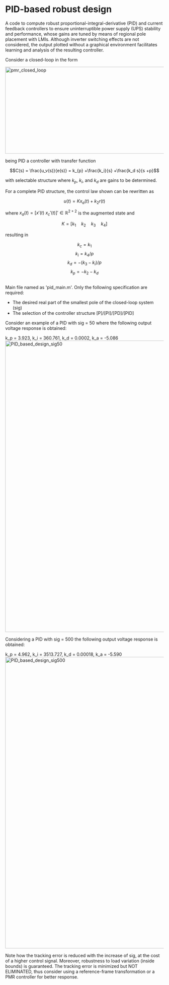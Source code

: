 # PID-based robust design

A code to compute robust proportional-integral-derivative (PID) and current feedback controllers to ensure uninterruptible power supply (UPS) stability and performance, whose gains are tuned by means of regional pole placement with LMIs. Although inverter switching effects are not considered, the output plotted without a graphical environment facilitates learning and analysis of the resulting controller.

Consider a closed-loop in the form

<img width="898" height="276" alt="pmr_closed_loop" src="https://github.com/user-attachments/assets/1cb626d1-af1d-46f6-9cc8-a0227947a565"/>

being PID a controller with transfer function

$$C(s) = \frac{u_v(s)}{e(s)} = k_{p} +\frac{k_i}{s} +\frac{k_d s}{s +p}$$

with selectable structure where $k_p$, $k_i$, and $k_{d}$ are gains to be determined.

For a complete PID structure, the control law shown can be rewritten as

$$u(t) = Kx_{a}(t) +k_{2}r(t)$$

where $x_{a}(t) = [x'(t)\ x_{c}'(t)]' \in \mathbb{R}^{2+2}$ is the augmented state and

$$K = [k_1\quad k_2\quad k_3\quad k_4]$$

resulting in

$$k_c = k_1$$
$$k_i = k_4/p$$
$$k_d = -(k_3 -k_i)/p$$
$$k_p = -k_2 -k_d$$

##

Main file named as 'pid\_main.m'. Only the following specification are required:
- The desired real part of the smallest pole of the closed-loop system (sig)
- The selection of the controller structure [P]/[PI]/[PD]/[PID]

Consider an example of a PID with sig = 50 where the following output voltage response is obtained:

k_p = 3.923, k_i = 360.761, k_d = 0.0002, k_a = -5.086
<img width="1920" height="926" alt="PID_based_design_sig50" src="https://github.com/user-attachments/assets/5e0f8cae-44d6-4d79-ab87-2650be514871" />

Considering a PID with sig = 500 the following output voltage response is obtained:

k_p = 4.962, k_i = 3513.727, k_d = 0.00018, k_a = -5.590
<img width="1920" height="926" alt="PID_based_design_sig500" src="https://github.com/user-attachments/assets/67a81cd1-77ab-4a5b-9afc-0fc2d3f4eb3e" />

Note how the tracking error is reduced with the increase of sig, at the cost of a higher control signal. Moreover, robustness to load variation (inside bounds) is guaranteed. The tracking error is minimized but NOT ELIMINATED, thus consider using a reference-frame transformation or a PMR controller for better response.
